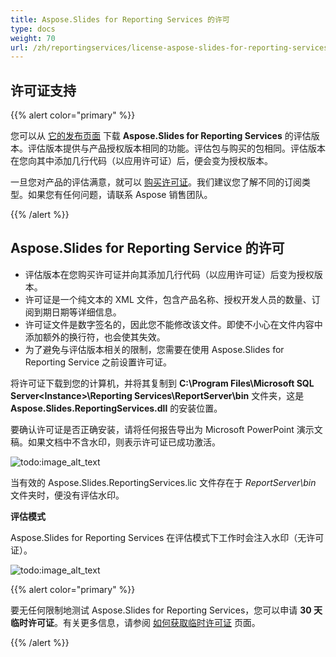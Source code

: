 ```yaml
---
title: Aspose.Slides for Reporting Services 的许可
type: docs
weight: 70
url: /zh/reportingservices/license-aspose-slides-for-reporting-services/
---
```


## **许可证支持**
{{% alert color="primary" %}} 

您可以从 [它的发布页面](https://releases.aspose.com/slides/reportingservices/) 下载 **Aspose.Slides for Reporting Services** 的评估版本。评估版本提供与产品授权版本相同的功能。评估包与购买的包相同。评估版本在您向其中添加几行代码（以应用许可证）后，便会变为授权版本。

一旦您对产品的评估满意，就可以 [购买许可证](https://purchase.aspose.com/buy)。我们建议您了解不同的订阅类型。如果您有任何问题，请联系 Aspose 销售团队。

{{% /alert %}} 

## **Aspose.Slides for Reporting Service 的许可**

* 评估版本在您购买许可证并向其添加几行代码（以应用许可证）后变为授权版本。
* 许可证是一个纯文本的 XML 文件，包含产品名称、授权开发人员的数量、订阅到期日期等详细信息。
* 许可证文件是数字签名的，因此您不能修改该文件。即使不小心在文件内容中添加额外的换行符，也会使其失效。
* 为了避免与评估版本相关的限制，您需要在使用 Aspose.Slides for Reporting Service 之前设置许可证。

将许可证下载到您的计算机，并将其复制到 **C:\Program Files\Microsoft SQL Server\<Instance>\Reporting Services\ReportServer\bin** 文件夹，这是 **Aspose.Slides.ReportingServices.dll** 的安装位置。

要确认许可证是否正确安装，请将任何报告导出为 Microsoft PowerPoint 演示文稿。如果文档中不含水印，则表示许可证已成功激活。

![todo:image_alt_text](license-aspose-slides-for-reporting-services_1.png)

当有效的 Aspose.Slides.ReportingServices.lic 文件存在于 *ReportServer\bin* 文件夹时，便没有评估水印。 

**评估模式**

Aspose.Slides for Reporting Services 在评估模式下工作时会注入水印（无许可证）。

![todo:image_alt_text](license-aspose-slides-for-reporting-services_2.png)

{{% alert color="primary" %}} 

要无任何限制地测试 Aspose.Slides for Reporting Services，您可以申请 **30 天临时许可证**。有关更多信息，请参阅 [如何获取临时许可证](https://purchase.aspose.com/temporary-license) 页面。

{{% /alert %}}